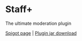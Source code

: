 # Staff+
The ultimate moderation plugin



[Spigot page](https://www.spigotmc.org/resources/staff-the-ultimate-moderation-plugin.15151/) | [Plugin jar download](http://shortninja.net/files/Staff+.jar)
